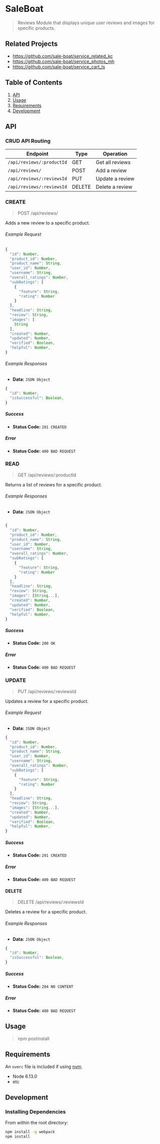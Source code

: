 # SaleBoat

> Reviews Module that displays unique user reviews and images for specific products.

## Related Projects

  - https://github.com/sale-boat/service_related_kc
  - https://github.com/sale-boat/service_photos_mh
  - https://github.com/sale-boat/service_cart_ls

## Table of Contents

1. [API](#api)
1. [Usage](#Usage)
1. [Requirements](#requirements)
1. [Development](#development)

## API

### CRUD API Routing

| Endpoint                   | Type    | Operation                 |
|----------------------------|---------|---------------------------|
| `/api/reviews/:productId`  | GET     | Get all reviews           |
| `/api/reviews/`            | POST    | Add a review              |
| `/api/reviews/:reviewsId`  | PUT     | Update a review           |
| `/api/reviews/:reviewsId`  | DELETE  | Delete a review           |

### CREATE

> POST  /api/reviews/

Adds a new review to a specific product.

###### Example Request

```js
{
  "id": Number,
  "product_id": Number,
  "product_name": String,
  "user_id": Number,
  "username": String,
  "overall_ratings": Number,
  "subRatings": [
    {
      "feature": String,
      "rating": Number
    }
  ],
  "headline": String,
  "review": String,
  "images": [
    String
  ],
  "created": Number,
  "updated": Number,
  "verified": Boolean,
  "helpful": Number,
}
```

###### Example Responses

- **Data:** `JSON Object`

```js
{
  "id": Number,
  "isSuccessful": Boolean,
}
```

##### Success

- **Status Code:** `201 CREATED`

##### Error

- **Status Code:** `400 BAD REQUEST`


### READ

> GET /api/reviews/:productId

Returns a list of reviews for a specific product.

###### Example Responses

- **Data:** `JSON Object`

```js

{
  "id": Number,
  "product_id": Number,
  "product_name": String,
  "user_id": Number,
  "username": String,
  "overall_ratings": Number,
  "subRatings": [
    {
      "feature": String,
      "rating": Number
    }
  ],
  "headline": String,
  "review": String,
  "images": [String...],
  "created": Number,
  "updated": Number,
  "verified": Boolean,
  "helpful": Number,
}

```
##### Success

- **Status Code:** `200 OK`

##### Error

- **Status Code:** `400 BAD REQUEST`


### UPDATE

> PUT /api/reviews/:reviewsId

Updates a review for a specific product.

###### Example Request

- **Data:** `JSON Object`

```js
{
  "id": Number,
  "product_id": Number,
  "product_name": String,
  "user_id": Number,
  "username": String,
  "overall_ratings": Number,
  "subRatings": [
    {
      "feature": String,
      "rating": Number
    }
  ],
  "headline": String,
  "review": String,
  "images": [String...],
  "created": Number,
  "updated": Number,
  "verified": Boolean,
  "helpful": Number,
}
```

##### Success

- **Status Code:** `201 CREATED`

##### Error

- **Status Code:** `400 BAD REQUEST`

#### DELETE

> DELETE /api/reviews/:reviewsId

Deletes a review for a specific product.

###### Example Responses

- **Data:** `JSON Object`

```js
{
  "id": Number,
  "isSuccessful": Boolean,
}
```

##### Success

- **Status Code:** `204 NO CONTENT`

##### Error

- **Status Code:** `400 BAD REQUEST`

## Usage

> npm postinstall

## Requirements

An `nvmrc` file is included if using [nvm](https://github.com/creationix/nvm).

- Node 6.13.0
- etc

## Development

### Installing Dependencies

From within the root directory:

```sh
npm install -g webpack
npm install
```

